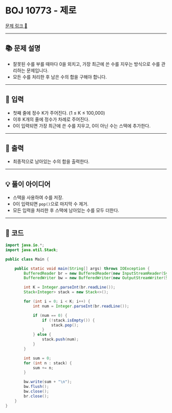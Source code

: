 # BOJ 10773 - 제로

[문제 링크 🔗](https://www.acmicpc.net/problem/10773)

---

## 📚 문제 설명
- 잘못된 수를 부를 때마다 0을 외치고, 가장 최근에 쓴 수를 지우는 방식으로 수를 관리하는 문제입니다.
- 모든 수를 처리한 후 남은 수의 합을 구해야 합니다.

---

## 📝 입력
- 첫째 줄에 정수 K가 주어진다. (1 ≤ K ≤ 100,000)
- 이후 K개의 줄에 정수가 차례로 주어진다.
- 0이 입력되면 가장 최근에 쓴 수를 지우고, 0이 아닌 수는 스택에 추가한다.

---

## 📝 출력
- 최종적으로 남아있는 수의 합을 출력한다.

---

## 💡 풀이 아이디어
- 스택을 사용하여 수를 저장.
- 0이 입력되면 `pop()`으로 마지막 수 제거.
- 모든 입력을 처리한 후 스택에 남아있는 수를 모두 더한다.

---

## 📝 코드

```java
import java.io.*;
import java.util.Stack;

public class Main {

    public static void main(String[] args) throws IOException {
        BufferedReader br = new BufferedReader(new InputStreamReader(System.in));
        BufferedWriter bw = new BufferedWriter(new OutputStreamWriter(System.out));

        int K = Integer.parseInt(br.readLine());
        Stack<Integer> stack = new Stack<>();

        for (int i = 0; i < K; i++) {
            int num = Integer.parseInt(br.readLine());

            if (num == 0) {
                if (!stack.isEmpty()) {
                    stack.pop();
                }
            } else {
                stack.push(num);
            }
        }

        int sum = 0;
        for (int n : stack) {
            sum += n;
        }

        bw.write(sum + "\n");
        bw.flush();
        bw.close();
        br.close();
    }
}
```
